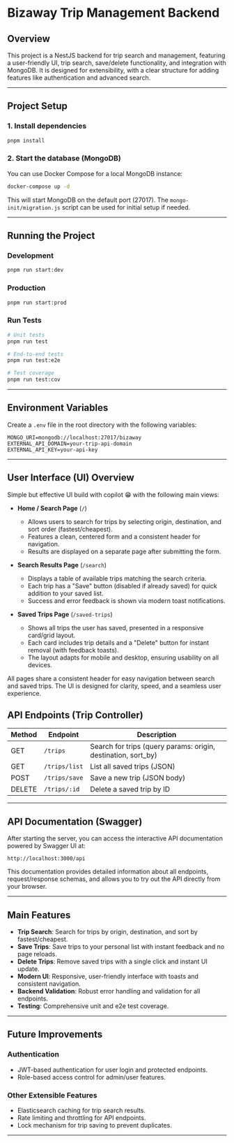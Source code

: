 # Bizaway Trip Management Backend

## Overview

This project is a NestJS backend for trip search and management, featuring a user-friendly UI, trip search, save/delete functionality, and integration with MongoDB. It is designed for extensibility, with a clear structure for adding features like authentication and advanced search.

---

## Project Setup


### 1. Install dependencies
```bash
pnpm install
```

### 2. Start the database (MongoDB)

You can use Docker Compose for a local MongoDB instance:

```bash
docker-compose up -d
```

This will start MongoDB on the default port (27017). The `mongo-init/migration.js` script can be used for initial setup if needed.

---

## Running the Project

### Development
```bash
pnpm run start:dev
```

### Production
```bash
pnpm run start:prod
```

### Run Tests
```bash
# Unit tests
pnpm run test

# End-to-end tests
pnpm run test:e2e

# Test coverage
pnpm run test:cov
```

---

## Environment Variables

Create a `.env` file in the root directory with the following variables:

```
MONGO_URI=mongodb://localhost:27017/bizaway
EXTERNAL_API_DOMAIN=your-trip-api-domain
EXTERNAL_API_KEY=your-api-key
```

---

## User Interface (UI) Overview

Simple but effective UI build with copilot 😁 with the following main views:

- **Home / Search Page** (`/`)
  - Allows users to search for trips by selecting origin, destination, and sort order (fastest/cheapest).
  - Features a clean, centered form and a consistent header for navigation.
  - Results are displayed on a separate page after submitting the form.

- **Search Results Page** (`/search`)
  - Displays a table of available trips matching the search criteria.
  - Each trip has a "Save" button (disabled if already saved) for quick addition to your saved list.
  - Success and error feedback is shown via modern toast notifications.

- **Saved Trips Page** (`/saved-trips`)
  - Shows all trips the user has saved, presented in a responsive card/grid layout.
  - Each card includes trip details and a "Delete" button for instant removal (with feedback toasts).
  - The layout adapts for mobile and desktop, ensuring usability on all devices.

All pages share a consistent header for easy navigation between search and saved trips. The UI is designed for clarity, speed, and a seamless user experience.

## API Endpoints (Trip Controller)

| Method | Endpoint           | Description                                                      |
|--------|--------------------|------------------------------------------------------------------|
| GET    | `/trips`           | Search for trips (query params: origin, destination, sort_by)    |
| GET    | `/trips/list`      | List all saved trips (JSON)                                      |
| POST   | `/trips/save`      | Save a new trip (JSON body)                                      |
| DELETE | `/trips/:id`       | Delete a saved trip by ID                                        |


---

## API Documentation (Swagger)

After starting the server, you can access the interactive API documentation powered by Swagger UI at:

```
http://localhost:3000/api
```

This documentation provides detailed information about all endpoints, request/response schemas, and allows you to try out the API directly from your browser.

---

## Main Features

- **Trip Search**: Search for trips by origin, destination, and sort by fastest/cheapest.
- **Save Trips**: Save trips to your personal list with instant feedback and no page reloads.
- **Delete Trips**: Remove saved trips with a single click and instant UI update.
- **Modern UI**: Responsive, user-friendly interface with toasts and consistent navigation.
- **Backend Validation**: Robust error handling and validation for all endpoints.
- **Testing**: Comprehensive unit and e2e test coverage.

---

## Future Improvements

### Authentication
- JWT-based authentication for user login and protected endpoints.
- Role-based access control for admin/user features.

### Other Extensible Features
- Elasticsearch caching for trip search results.
- Rate limiting and throttling for API endpoints.
- Lock mechanism for trip saving to prevent duplicates.
---


